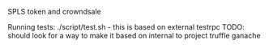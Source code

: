 SPLS token and crowndsale

Running tests:
./script/test.sh - this is based on external testrpc 
TODO: should look for a way to make it based on internal to project truffle ganache
